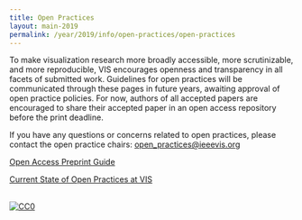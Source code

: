 ```yaml
---
title: Open Practices
layout: main-2019
permalink: /year/2019/info/open-practices/open-practices
---
```


To make visualization research more broadly accessible, more scrutinizable, and more reproducible, VIS encourages openness and transparency in all facets of submitted work. Guidelines for open practices will be communicated through these pages in future years, awaiting approval of open practice policies. For now, authors of all accepted papers are encouraged to share their accepted paper in an open access repository before the print deadline.

If you have any questions or concerns related to open practices, please contact the open practice chairs: [open_practices@ieeevis.org](mailto:open_practices@ieeevis.org)

<!-- [Open Materials and Empirical Data Guide]() -->
[Open Access Preprint Guide](preprint-guide)  
<!-- [Mission statement]() -->
[Current State of Open Practices at VIS](current-state)  



<br /> <a rel="license" href="http://creativecommons.org/publicdomain/zero/1.0/"> <img src="https://licensebuttons.net/p/zero/1.0/80x15.png" style="border-style: none;" alt="CC0" /> </a>
